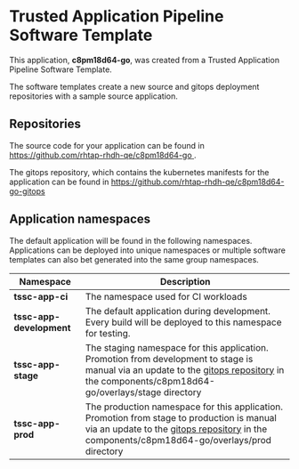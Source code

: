 # Trusted Application Pipeline Software Template

This application, **c8pm18d64-go**, was created from a Trusted Application Pipeline Software Template.

The software templates create a new source and gitops deployment repositories with a sample source application. 

## Repositories

The source code for your application can be found in [https://github.com/rhtap-rhdh-qe/c8pm18d64-go ](https://github.com/rhtap-rhdh-qe/c8pm18d64-go ).
 
The gitops repository, which contains the kubernetes manifests for the application can be found in 
[https://github.com/rhtap-rhdh-qe/c8pm18d64-go-gitops ](https://github.com/rhtap-rhdh-qe/c8pm18d64-go-gitops ) 

## Application namespaces 

The default application will be found in the following namespaces. Applications can be deployed into unique namespaces or multiple software templates can also bet generated into the same group namespaces.  

|  Namespace   |  Description   |  
| -------- | -------- |
| **tssc-app-ci** | The namespace used for CI workloads |
| **tssc-app-development** | The default application during development. Every build will be deployed to this namespace for testing. |
| **tssc-app-stage** | The staging namespace for this application. Promotion from development to stage is manual via an update to the [gitops repository](https://github.com/rhtap-rhdh-qe/c8pm18d64-go-gitops ) in the components/c8pm18d64-go/overlays/stage directory |
| **tssc-app-prod** | The production namespace for this application. Promotion from stage to production is manual via an update to the [gitops repository](https://github.com/rhtap-rhdh-qe/c8pm18d64-go-gitops ) in the components/c8pm18d64-go/overlays/prod directory |